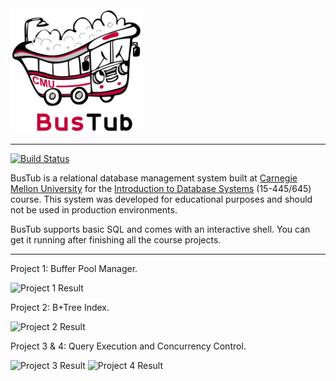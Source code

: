 <img src="logo/bustub-whiteborder.svg" alt="BusTub Logo" height="200">

-----------------

[![Build Status](https://github.com/cmu-db/bustub/actions/workflows/cmake.yml/badge.svg)](https://github.com/cmu-db/bustub/actions/workflows/cmake.yml)

BusTub is a relational database management system built at [Carnegie Mellon University](https://db.cs.cmu.edu) for the [Introduction to Database Systems](https://15445.courses.cs.cmu.edu) (15-445/645) course. This system was developed for educational purposes and should not be used in production environments.

BusTub supports basic SQL and comes with an interactive shell. You can get it running after finishing all the course projects.

-----------------

Project 1: Buffer Pool Manager.

<img src="logo/project1.png" alt="Project 1 Result" height="200">

Project 2: B+Tree Index.

<img src="logo/project2.png" alt="Project 2 Result" height="200">

Project 3 & 4: Query Execution and Concurrency Control.

<img src="logo/project3.png" alt="Project 3 Result" height="200">
<img src="logo/project4.png" alt="Project 4 Result" height="200">
